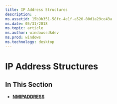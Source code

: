 ```yaml
---
title: IP Address Structures
description: .
ms.assetid: 15b9b351-58fc-4e1f-a520-80d1a29ce43a
ms.date: 05/31/2018
ms.topic: article
ms.author: windowssdkdev
ms.prod: windows
ms.technology: desktop
---
```


# IP Address Structures

## In This Section

-   [**NMIPADDRESS**](/windows/win32/Commctrl/ns-commctrl-tagnmipaddress?branch=master)

 

 




